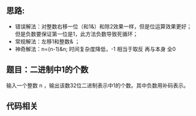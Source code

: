 ## 思路:     
* 错误解法：对整数右移一位（和1&）和除2效果一样，但是位运算效果更好；但是负数要保证第一位是1，此方法负数导致死循环；    
* 常规解法：左移1和整数& ；    
* 神奇解法：n=(n-1)&n; 时间复杂度降低，-1 相当于取反 再与本身 全0  
## 题目：二进制中1的个数       
输入一个整数 n ，输出该数32位二进制表示中1的个数。其中负数用补码表示。      

## 代码相关    
